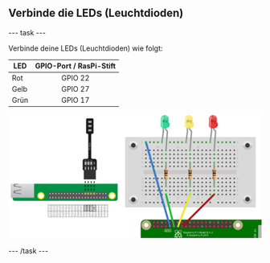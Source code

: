 ## Verbinde die LEDs (Leuchtdioden)

\--- task \---

Verbinde deine LEDs (Leuchtdioden) wie folgt:

| LED  | GPIO-Port / RasPi-Stift |
| ---- |:-----------------------:|
| Rot  |         GPIO 22         |
| Gelb |         GPIO 27         |
| Grün |         GPIO 17         |

![Pi Stop verbindet sich über GPIO-Nummer 22, 27, 17 (Raspberry-Stift 15, 13, 11) und Masse (Raspberry-Stift 9)](images/Traffic-Lights-Diagram.png)

\--- /task \---